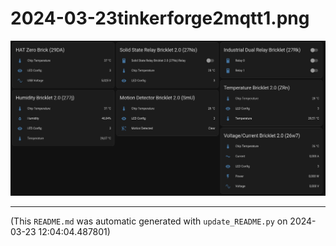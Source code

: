 
# 2024-03-23tinkerforge2mqtt1.png

![2024-03-23tinkerforge2mqtt1.png](https://raw.githubusercontent.com/jedie/jedie.github.io/master/screenshots/tinkerforge2mqtt/2024-03-23tinkerforge2mqtt1.png "2024-03-23tinkerforge2mqtt1.png")

----
(This `README.md` was automatic generated with `update_README.py` on 2024-03-23 12:04:04.487801)
